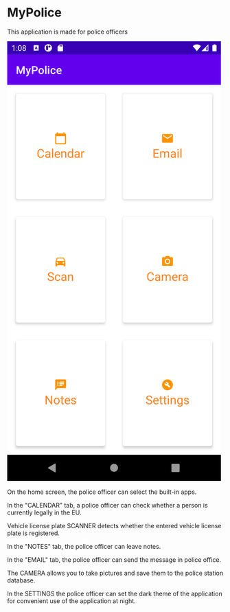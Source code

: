 MyPolice
=======

This application is made for police officers

![](app/src/main/res/drawable/main_activity.png)

On the home screen, the police officer can select the built-in apps.


In the "CALENDAR" tab, a police officer can check whether a person is currently legally in the EU.

Vehicle license plate SCANNER detects whether the entered vehicle license plate is registered.

In the "NOTES" tab, the police officer can leave notes.

In the "EMAIL" tab, the police officer can send the message in police office.

The CAMERA allows you to take pictures and save them to the police station database.

In the SETTINGS the police officer can set the dark theme of the application for convenient use of the application at night.
